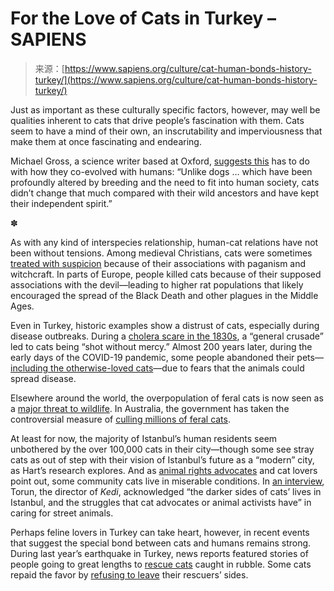 <!--yml
category: 未分类
date: 2024-05-29 12:37:52
-->

# For the Love of Cats in Turkey – SAPIENS

> 来源：[https://www.sapiens.org/culture/cat-human-bonds-history-turkey/](https://www.sapiens.org/culture/cat-human-bonds-history-turkey/)

Just as important as these culturally specific factors, however, may well be qualities inherent to cats that drive people’s fascination with them. Cats seem to have a mind of their own, an inscrutability and imperviousness that make them at once fascinating and endearing.

Michael Gross, a science writer based at Oxford, [suggests this](https://www.sciencedirect.com/science/article/pii/S0960982220309908) has to do with how they co-evolved with humans: “Unlike dogs … which have been profoundly altered by breeding and the need to fit into human society, cats didn’t change that much compared with their wild ancestors and have kept their independent spirit.”

✽

As with any kind of interspecies relationship, human-cat relations have not been without tensions. Among medieval Christians, cats were sometimes [treated with suspicion](https://theconversation.com/cats-in-the-middle-ages-what-medieval-manuscripts-teach-us-about-our-ancestors-pets-195389) because of their associations with paganism and witchcraft. In parts of Europe, people killed cats because of their supposed associations with the devil—leading to higher rat populations that likely encouraged the spread of the Black Death and other plagues in the Middle Ages.

Even in Turkey, historic examples show a distrust of cats, especially during disease outbreaks. During a [cholera scare in the 1830s](https://www.tandfonline.com/doi/abs/10.1080/00263206.2018.1432482), a “general crusade” led to cats being “shot without mercy.” Almost 200 years later, during the early days of the COVID-19 pandemic, some people abandoned their pets—[including the otherwise-loved cats](https://www.middleeasteye.net/news/coronavirus-update-turkey-abandon-pets-fear-covid-19)—due to fears that the animals could spread disease.

Elsewhere around the world, the overpopulation of feral cats is now seen as a [major threat to wildlife](https://dlnr.hawaii.gov/hisc/info/invasive-species-profiles/feral-cats/#:~:text=Feral%2520cats%2520have%2520established%2520populations,of%2520Hawai'i's%2520unique%2520wildlife.). In Australia, the government has taken the controversial measure of [culling millions of feral cats](https://www.nytimes.com/2019/04/25/magazine/australia-cat-killing.html).

At least for now, the majority of Istanbul’s human residents seem unbothered by the over 100,000 cats in their city—though some see stray cats as out of step with their vision of Istanbul’s future as a “modern” city, as Hart’s research explores. And as [animal rights advocates](https://www.timeout.com/istanbul/news/the-inspiring-story-of-tails-of-istanbul-111720) and cat lovers point out, some community cats live in miserable conditions. In [an interview](https://www.trtworld.com/magazine/hit-film-about-istanbuls-cats-finally-comes-home-to-turkiye-12709129), Torun, the director of *Kedi*, acknowledged “the darker sides of cats’ lives in Istanbul, and the struggles that cat advocates or animal activists have” in caring for street animals.

Perhaps feline lovers in Turkey can take heart, however, in recent events that suggest the special bond between cats and humans remains strong. During last year’s earthquake in Turkey, news reports featured stories of people going to great lengths to [rescue cats](https://www.livemint.com/news/world/save-my-cat-before-pulling-me-out-turkey-quake-victim-watch-the-moment-11675994072460.html) caught in rubble. Some cats repaid the favor by [refusing to leave](https://www.ndtv.com/offbeat/turkey-earthquake-rescued-cat-refuses-to-leave-man-who-saved-it-3795134) their rescuers’ sides.